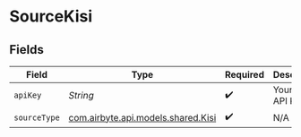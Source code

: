# SourceKisi


## Fields

| Field                                                             | Type                                                              | Required                                                          | Description                                                       |
| ----------------------------------------------------------------- | ----------------------------------------------------------------- | ----------------------------------------------------------------- | ----------------------------------------------------------------- |
| `apiKey`                                                          | *String*                                                          | :heavy_check_mark:                                                | Your KISI API Key                                                 |
| `sourceType`                                                      | [com.airbyte.api.models.shared.Kisi](../../models/shared/Kisi.md) | :heavy_check_mark:                                                | N/A                                                               |